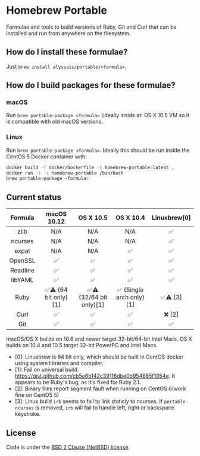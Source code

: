 # Homebrew Portable
Formulae and tools to build versions of Ruby, Git and Curl that can be installed and run from anywhere on the filesystem.

## How do I install these formulae?
Just `brew install alyssais/portable/<formula>`.

## How do I build packages for these formulae?
### macOS
Run `brew portable-package <formula>` (ideally inside an OS X 10.5 VM so it is compatible with old macOS versions.

### Linux
Run `brew portable-package <formula>`. Ideally this should be run inside the CentOS 5 Docker container with:
```bash
docker build -f docker/Dockerfile -t homebrew-portable:latest .
docker run -t -i homebrew-portable /bin/bash
brew portable-package <formula>
```

## Current status

| Formula | macOS 10.12 | OS X 10.5 | OS X 10.4 | Linuxbrew[0] |
| :-: | :-: | :-: | :-: | :-: |
| zlib | N/A | N/A | N/A | :white_check_mark: |
| ncurses | N/A | N/A | N/A | :white_check_mark: |
| expat | N/A | N/A | :white_check_mark: | :white_check_mark: |
| OpenSSL | :white_check_mark: | :white_check_mark: | :white_check_mark: | :white_check_mark: |
| Readline | :white_check_mark: | :white_check_mark: | :white_check_mark: | :white_check_mark: |
| libYAML | :white_check_mark: | :white_check_mark: | :white_check_mark: | :white_check_mark: |
| Ruby | :white_check_mark::warning: (64 bit only)[1] | :white_check_mark::warning: (32/64 bit only)[1] | :white_check_mark: (Single arch only)[1] | :white_check_mark::warning: [3] |
| Curl | :white_check_mark: | :white_check_mark: | :white_check_mark: | :x: [2] |
| Git | :white_check_mark: | :white_check_mark: | :white_check_mark: | :white_check_mark: |

macOS/OS X builds on 10.6 and newer target 32-bit/64-bit Intel Macs. OS X builds on 10.4 and 10.5 target 32-bit PowerPC and Intel Macs.

* [0]: Linuxbrew is 64 bit only, which should be built in CentOS docker using system libraries and compiler.
* [1]: Fail on universal build. https://gist.github.com/cb5e6b142c39116dbe0b954885f1054e. It appears to be Ruby's bug, as it's fixed for Ruby 2.1.
* [2]: Binary files report segment fault when running on CentOS 6(work fine on CentOS 5)
* [3]: Linux build `irb` seems to fail to link staticly to ncurses. If `portable-ncurses` is removed, `irb` will fail to handle left, right or backspace keystroke.


## License

Code is under the [BSD 2 Clause (NetBSD) license](https://github.com/Homebrew/homebrew-portable/blob/master/LICENSE.txt).
